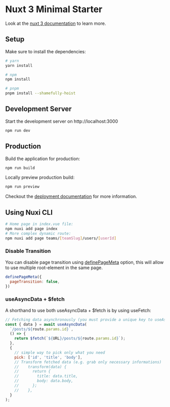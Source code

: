 # Nuxt 3 Minimal Starter

Look at the [nuxt 3 documentation](https://v3.nuxtjs.org) to learn more.

## Setup

Make sure to install the dependencies:

```bash
# yarn
yarn install

# npm
npm install

# pnpm
pnpm install --shamefully-hoist
```

## Development Server

Start the development server on http://localhost:3000

```bash
npm run dev
```

## Production

Build the application for production:

```bash
npm run build
```

Locally preview production build:

```bash
npm run preview
```

Checkout the [deployment documentation](https://v3.nuxtjs.org/docs/deployment) for more information.

## Using Nuxi CLI

```bash
# Home page in index.vue file:
npm nuxi add page index
# More complex dynamic route:
npm nuxi add page teams/[teamSlug]/users/[userId]
```

### Disable Transition

You can disable page transition using [definePageMeta](https://v3.nuxtjs.org/api/utils/define-page-meta/) option, this will allow to use multiple root-element in the same page.

```js
definePageMeta({
  pageTransition: false,
})
```

### useAsyncData + $fetch

A shorthand to use both useAsyncData + $fetch is by using useFetch:

```js
// Fetching data asynchronously (you must provide a unique key to useAsyncData, like an ID...)
const { data } = await useAsyncData(
  `/posts/${route.params.id}`,
  () => {
    return $fetch(`${URL}/posts/${route.params.id}`);
  },
  {
    // simple way to pick only what you need
    pick: ['id', 'title', 'body'],
    // Transform fetched data (e.g. grab only necessary informations)
    //    transform(data) {
    //      return {
    //        title: data.title,
    //        body: data.body,
    //      };
    //    },
  }
);
```
